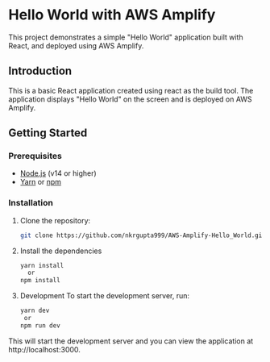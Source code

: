 # Hello World with AWS Amplify

This project demonstrates a simple "Hello World" application built with React, and deployed using AWS Amplify.


## Introduction
This is a basic React application created using react as the build tool. The application displays "Hello World" on the screen and is deployed on AWS Amplify.

## Getting Started

### Prerequisites
- [Node.js](https://nodejs.org/) (v14 or higher)
- [Yarn](https://classic.yarnpkg.com/en/docs/install) or [npm](https://www.npmjs.com/get-npm)

### Installation
1. Clone the repository:
   ```sh
   git clone https://github.com/nkrgupta999/AWS-Amplify-Hello_World.git
   ```
2. Install the dependencies
   ```sh
   yarn install
     or
   npm install
    ```
3. Development
   To start the development server, run:
   ```sh
   yarn dev
    or
   npm run dev
   ```
This will start the development server and you can view the application at http://localhost:3000.
   


